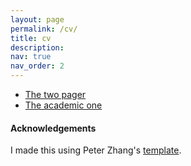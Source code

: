 ```yaml
---
layout: page
permalink: /cv/
title: cv
description:
nav: true
nav_order: 2
---
```


- [The two pager](https://raw.githubusercontent.com/RWParsons/modularCV/main/resume-general/Rex_Parsons_Resume.pdf)
- [The academic one](https://raw.githubusercontent.com/RWParsons/modularCV/main/resume-academic/Rex_Parsons_Resume.pdf)

#### Acknowledgements

I made this using Peter Zhang's [template](https://github.com/petezh/Modular-Resume).

